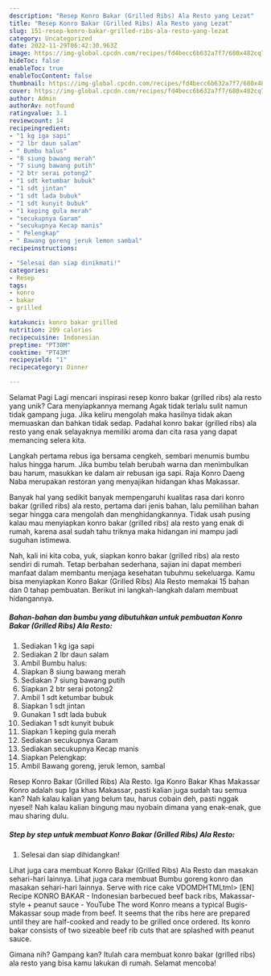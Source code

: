 ```yaml
---
description: "Resep Konro Bakar (Grilled Ribs) Ala Resto yang Lezat"
title: "Resep Konro Bakar (Grilled Ribs) Ala Resto yang Lezat"
slug: 151-resep-konro-bakar-grilled-ribs-ala-resto-yang-lezat
category: Uncategorized
date: 2022-11-29T06:42:30.963Z
image: https://img-global.cpcdn.com/recipes/fd4becc6b632a7f7/680x482cq70/konro-bakar-grilled-ribs-ala-resto-foto-resep-utama.jpg
hideToc: false
enableToc: true
enableTocContent: false
thumbnail: https://img-global.cpcdn.com/recipes/fd4becc6b632a7f7/680x482cq70/konro-bakar-grilled-ribs-ala-resto-foto-resep-utama.jpg
cover: https://img-global.cpcdn.com/recipes/fd4becc6b632a7f7/680x482cq70/konro-bakar-grilled-ribs-ala-resto-foto-resep-utama.jpg
author: Admin
authorAv: notfound
ratingvalue: 3.1
reviewcount: 14
recipeingredient:
- "1 kg iga sapi"
- "2 lbr daun salam"
- " Bumbu halus"
- "8 siung bawang merah"
- "7 siung bawang putih"
- "2 btr serai potong2"
- "1 sdt ketumbar bubuk"
- "1 sdt jintan"
- "1 sdt lada bubuk"
- "1 sdt kunyit bubuk"
- "1 keping gula merah"
- "secukupnya Garam"
- "secukupnya Kecap manis"
- " Pelengkap"
- " Bawang goreng jeruk lemon sambal"
recipeinstructions:

- "Selesai dan siap dinikmati!"
categories:
- Resep
tags:
- konro
- bakar
- grilled

katakunci: konro bakar grilled 
nutrition: 209 calories
recipecuisine: Indonesian
preptime: "PT30M"
cooktime: "PT43M"
recipeyield: "1"
recipecategory: Dinner

---
```



Selamat Pagi Lagi mencari inspirasi resep konro bakar (grilled ribs) ala resto yang unik? Cara menyiapkannya memang Agak tidak terlalu sulit namun tidak gampang juga. Jika keliru mengolah maka hasilnya tidak akan memuaskan dan bahkan tidak sedap. Padahal konro bakar (grilled ribs) ala resto yang enak selayaknya memiliki aroma dan cita rasa yang dapat memancing selera kita.


Langkah pertama rebus iga bersama cengkeh, sembari menumis bumbu halus hingga harum. Jika bumbu telah berubah warna dan menimbulkan bau harum, masukkan ke dalam air rebusan iga sapi. Raja Konro Daeng Naba merupakan restoran yang menyajikan hidangan khas Makassar.

Banyak hal yang sedikit banyak mempengaruhi kualitas rasa dari konro bakar (grilled ribs) ala resto, pertama dari jenis bahan, lalu pemilihan bahan segar hingga cara mengolah dan menghidangkannya. Tidak usah pusing kalau mau menyiapkan konro bakar (grilled ribs) ala resto yang enak di rumah, karena asal sudah tahu triknya maka hidangan ini mampu jadi suguhan istimewa.


Nah, kali ini kita coba, yuk, siapkan konro bakar (grilled ribs) ala resto sendiri di rumah. Tetap berbahan sederhana, sajian ini dapat memberi manfaat dalam membantu menjaga kesehatan tubuhmu sekeluarga. Kamu bisa menyiapkan Konro Bakar (Grilled Ribs) Ala Resto memakai 15 bahan dan 0 tahap pembuatan. Berikut ini langkah-langkah dalam membuat hidangannya.

<!--inarticleads1-->

##### Bahan-bahan dan bumbu yang dibutuhkan untuk pembuatan Konro Bakar (Grilled Ribs) Ala Resto:

1. Sediakan 1 kg iga sapi
1. Sediakan 2 lbr daun salam
1. Ambil  Bumbu halus:
1. Siapkan 8 siung bawang merah
1. Sediakan 7 siung bawang putih
1. Siapkan 2 btr serai potong2
1. Ambil 1 sdt ketumbar bubuk
1. Siapkan 1 sdt jintan
1. Gunakan 1 sdt lada bubuk
1. Sediakan 1 sdt kunyit bubuk
1. Siapkan 1 keping gula merah
1. Sediakan secukupnya Garam
1. Sediakan secukupnya Kecap manis
1. Siapkan  Pelengkap:
1. Ambil  Bawang goreng, jeruk lemon, sambal


Resep Konro Bakar (Grilled Ribs) Ala Resto. Iga Konro Bakar Khas Makassar Konro adalah sup Iga khas Makassar, pasti kalian juga sudah tau semua kan? Nah kalau kalian yang belum tau, harus cobain deh, pasti nggak nyesel! Nah kalau kalian bingung mau nyobain dimana yang enak-enak, gue mau sharing dulu. 

<!--inarticleads2-->

##### Step by step untuk membuat Konro Bakar (Grilled Ribs) Ala Resto:


1. Selesai dan siap dihidangkan!

Lihat juga cara membuat Konro Bakar (Grilled Ribs) Ala Resto dan masakan sehari-hari lainnya. Lihat juga cara membuat Bumbu goreng konro dan masakan sehari-hari lainnya. Serve with rice cake VDOMDHTMLtml&gt; [EN] Recipe KONRO BAKAR - Indonesian barbecued beef back ribs, Makassar-style + peanut sauce - YouTube The word Konro means a typical Bugis-Makassar soup made from beef. It seems that the ribs here are prepared until they are half-cooked and ready to be grilled once ordered. Its konro bakar consists of two sizeable beef rib cuts that are splashed with peanut sauce. 

Gimana nih? Gampang kan? Itulah cara membuat konro bakar (grilled ribs) ala resto yang bisa kamu lakukan di rumah. Selamat mencoba!
